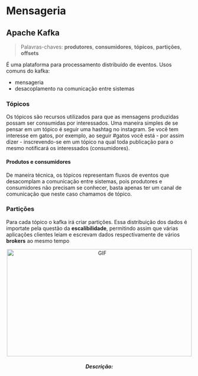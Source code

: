 # Mensageria

## Apache Kafka

> Palavras-chaves: **produtores**, **consumidores**, **tópicos**, **partições**, **offsets**

É uma plataforma para processamento distribuído de eventos.
Usos comuns do kafka:

 * mensageria
 * desacoplamento na comunicação entre sistemas

 ### Tópicos

 Os tópicos são recursos utilizados para que as mensagens produzidas possam ser consumidas por interessados. Uma maneira simples de se pensar em um tópico é seguir uma hashtag no instagram. Se você tem interesse em gatos, por exemplo, ao seguir #gatos você está - por assim dizer - inscrevendo-se em um tópico na qual toda publicação para o mesmo notificará os interessados (consumidores).
 
 #### Produtos e consumidores
 De maneira técnica, os tópicos representam fluxos de eventos que desacomplam a comunicação entre sistemas, pois produtores e consumidores não precisam se conhecer, basta apenas ter um canal de comunicação que neste caso chamamos de tópico.

### Partições

Para cada tópico o kafka irá criar partições. Essa distribuição dos dados é importate pela questão da **escalibilidade**, permitindo assim que várias aplicações clientes leiam e escrevam dados respectivamente de vários **brokers** ao mesmo tempo

<p align="center">
    <img align="center" alt="GIF" src="https://kafka.apache.org/images/streams-and-tables-p1_p4.png" width="500" height="290" />
    <h5 align="center"> Descrição:  </h5>
</p>